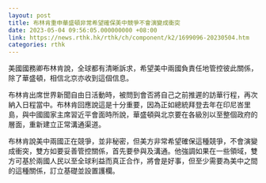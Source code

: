 ```yaml
---
layout: post
title: 布林肯重申華盛頓非常希望確保美中競爭不會演變成衝突
date: 2023-05-04 09:56:05.000000000 +08:00
link: https://news.rthk.hk/rthk/ch/component/k2/1699096-20230504.htm
categories: rthk
---
```


美國國務卿布林肯說，全球都有清晰訴求，希望美中兩國負責任地管控彼此關係，除了華盛頓，相信北京亦收到這個信息。

布林肯出席世界新聞自由日活動時，被問到會否將自己之前推遲的訪華行程，再次納入日程當中。布林肯回應說這是十分重要，因為正如總統拜登去年在印尼峇里島，與中國國家主席習近平會面時所說，華盛頓與北京要在各級別以至整個政府的層面，重新建立正常溝通渠道。

布林肯說美中兩國正在競爭，並非秘密，但美方非常希望確保這種競爭，不會演變成衝突，雙方如要妥善管控關係，首先要參與及溝通。他強調如果在一些領域，雙方可基於兩國人民以至全球利益而真正合作，將會是好事，但至少需要為美中之間的這種關係，訂立基礎並設置護欄。
